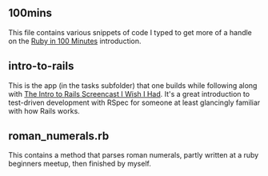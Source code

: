 <h2>100mins</h2>

<p>This file contains various snippets of code I typed to get more of a handle on the <a href='http://tutorials.jumpstartlab.com/projects/ruby_in_100_minutes.html'>Ruby in 100 Minutes</a> introduction.</p>

<h2>intro-to-rails</h2>
<p>This is the app (in the tasks subfolder) that one builds while following along with <a href="http://net.tutsplus.com/tutorials/ruby/the-intro-to-rails-screencast-i-wish-i-had/">The Intro to Rails Screencast I Wish I Had</a>. It's a great introduction to test-driven development with RSpec for someone at least glancingly familiar with how Rails works.</p>

<h2>roman_numerals.rb</h2>
<p>This contains a method that parses roman numerals, partly written at a ruby beginners meetup, then finished by myself.</p>
